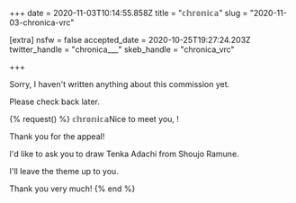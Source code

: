 +++
date = 2020-11-03T10:14:55.858Z
title = "𝕔𝕙𝕣𝕠𝕟𝕚𝕔𝕒"
slug = "2020-11-03-chronica-vrc"

[extra]
nsfw = false
accepted_date = 2020-10-25T19:27:24.203Z
twitter_handle = "chronica___"
skeb_handle = "chronica_vrc"

+++

Sorry, I haven't written anything about this commission yet.

Please check back later.

{% request() %}
𝕔𝕙𝕣𝕠𝕟𝕚𝕔𝕒Nice to meet you, <TODO>!

Thank you for the appeal!

I'd like to ask you to draw Tenka Adachi from Shoujo Ramune.

I'll leave the theme up to you.

Thank you very much!
{% end %}

